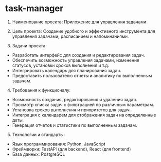# task-manager

1. Наименование проекта: Приложение для управления задачами

2. Цель проекта: Создание удобного и эффективного инструмента для управления задачами, расписанием и напоминаниями.

3. Задачи проекта:
- Разработать интерфейс для создания и редактирования задач.
- Обеспечить возможность управления задачами, изменения статусов, установки сроков выполнения и т.д.
- Интегрировать календарь для планирования задач.
- Предоставить пользователю отчеты и аналитику по выполненным задачам.

4. Требования к функционалу:
- Возможность создания, редактирования и удаления задач.
- Просмотр списка задач с фильтрацией по различным параметрам.
- Установка сроков выполнения и приоритетов для задач.
- Интеграция с календарем для отображения задач на определенные даты.
- Генерация отчетов и статистики по выполненным задачам.

5. Технологии и стандарты:
- Язык программирования: Python, JavaScript
- Фреймворки: FastAPI (для backend), React (для frontend)
- База данных: PostgreSQL
